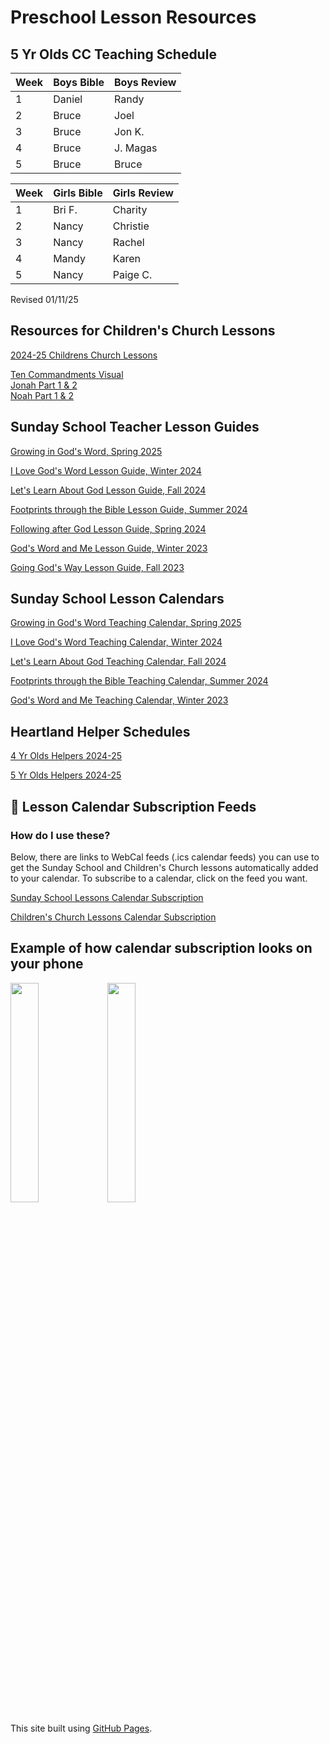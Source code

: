 # Preschool Lesson Resources


## 5 Yr Olds CC Teaching Schedule 

| Week | Boys Bible | Boys Review |
|------|------------|-------------|
| 1    | Daniel  |Randy |
| 2    | Bruce | Joel |
| 3    | Bruce | Jon K. |
| 4    | Bruce | J. Magas |
| 5    | Bruce | Bruce |

| Week | Girls Bible | Girls Review |
|------|------------|-------------|
| 1    |  Bri F.  | Charity |
| 2    | Nancy | Christie |
| 3    | Nancy | Rachel |
| 4    | Mandy | Karen |
| 5    | Nancy | Paige C. |

 Revised 01/11/25

## Resources for Children's Church Lessons   

[2024-25 Childrens Church Lessons](https://yhsmedia.github.io/lessons/2024-25%20Childrens%20Church%20Lessons%20PDF.pdf)

[Ten Commandments Visual](https://yhsmedia.github.io/lessons/Ten%20Commandments%20Visual.pdf)  
[Jonah Part 1 & 2](https://yhsmedia.github.io/lessons/Jonah%20Part%201%20and%202.pdf)  
[Noah Part 1 & 2](https://yhsmedia.github.io/lessons/Noah%20Part%201%20%26%202.pdf)  

## Sunday School Teacher Lesson Guides   
[Growing in God's Word, Spring 2025](https://yhsmedia.github.io/lessons/Growing%20In%20Gods%20Word%20Teacher%20Guide.pdf)  

[I Love God's Word Lesson Guide, Winter 2024](https://yhsmedia.github.io/lessons/I%20Love%20God’s%20Word%20Teacher%20Guide.pdf)  

[Let's Learn About God Lesson Guide, Fall 2024](https://yhsmedia.github.io/lessons/Let's%20Learn%20About%20God%20Teacher%20Guide.pdf)  

[Footprints through the Bible Lesson Guide, Summer 2024](https://yhsmedia.github.io/lessons/Footprints%20Through%20the%20Bible%20Teacher%20Guide.pdf) 
 
[Following after God Lesson Guide, Spring 2024](https://yhsmedia.github.io/lessons/Following%20After%20God%20Teacher%20Guide%20-%20%20Spring.pdf)  

[God's Word and Me Lesson Guide, Winter 2023](https://yhsmedia.github.io/lessons/God’s%20Word%20and%20Me%20Teacher%20Guide%20PDF.pdf)  

[Going God's Way Lesson Guide, Fall 2023](https://yhsmedia.github.io/lessons/Going%20Gods%20Way%20Teacher%20Guide.pdf)  


## Sunday School Lesson Calendars  

[Growing in God's Word Teaching Calendar, Spring 2025](https://yhsmedia.github.io/lessons/Growing%20in%20God's%20Word%20%20Spring%202025%20Calendar.pdf)

[I Love God's Word Teaching Calendar, Winter 2024](https://yhsmedia.github.io/lessons/I%20Love%20God%E2%80%99s%20Word%20Teaching%20Calendar%2C%20Winter%202024.pdf)

[Let's Learn About God Teaching Calendar, Fall 2024](https://yhsmedia.github.io/lessons/SS%20Calendar%20Fall%202024%20Let's%20Learn%20About%20God%20.pdf)

[Footprints through the Bible Teaching Calendar, Summer 2024](https://yhsmedia.github.io/lessons/SS%20Calendar%20Summer%202024%20Footprints%20through%20the%20Bible.pdf)  

[God's Word and Me Teaching Calendar, Winter 2023](https://yhsmedia.github.io/lessons/SS%20Calendar%20Winter%202023%20God's%20Word%20and%20Me.pdf)  

## Heartland Helper Schedules

[4 Yr Olds Helpers 2024-25](https://yhsmedia.github.io/lessons/Heartland%20Helpers%204yr%20olds%2024-25.pdf)

[5 Yr Olds Helpers 2024-25](https://yhsmedia.github.io/lessons/Heartland%20Helpers%205yr%20olds%2024-25.pdf)


## 📆 Lesson Calendar Subscription Feeds 

### How do I use these?
Below, there are links to WebCal feeds (.ics calendar feeds) you can use to get the Sunday School and Children's Church lessons automatically added to your calendar. To subscribe to a calendar, click on the feed you want.  

[Sunday School Lessons Calendar Subscription](webcal://p56-caldav.icloud.com/published/2/MTM5MTEzNzAzMTM5MTEzN1Amw3kZHQnWL_DB0tTpgRT5Gugji6vtJl9VEAN-jc-btgOtjt0Cm_Y78lenmZxlsJnXOZJ335fF2qpZ9hqC1HE)   

[Children's Church Lessons Calendar Subscription](webcal://p56-caldav.icloud.com/published/2/MTM5MTEzNzAzMTM5MTEzN1Amw3kZHQnWL_DB0tTpgRQg8OlDN9sdE6c9Wc8AqnARYJ39wvSO__g9nJc7dE9JdGuYBwRKFd3cjAgWxAAk9o0)  

## Example of how calendar subscription looks on your phone
<img align="top" src="https://yhsmedia.github.io/lessons/IMG_2376.jpeg" width="30%" height="30%"> <img align="top" src="https://yhsmedia.github.io/lessons/Lesson%20Detail.png" width="30%" height="30%">  

  
This site built using [GitHub Pages](https://pages.github.com/).
